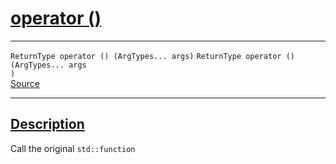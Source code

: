 
<h1 id="operator ()">
 <a href="#/api/function/operator_parentheses" class="anchor">
   <span>operator ()</span>
  </a>
</h1>

<div class="signature">

<hr>

  <div class="definition-container">
    <div class="definition">
      <code class="desktop-only"><span class="token keyword">ReturnType</span> operator () (ArgTypes... args)</code>
      <code class="mobile-only"><span class="token keyword">ReturnType</span> operator () (ArgTypes... args
)</code>
      <div class="flex-spacing"></div>
      <a href="https://github.com/libocca/occa/blob/22da1992/include/occa/functional/function.hpp#L99" target="_blank">Source</a>
    </div>
    
  </div>

  <hr>
</div>


<h2 id="description">
 <a href="#/api/function/operator_parentheses?id=description" class="anchor">
   <span>Description</span>
  </a>
</h2>

Call the original `std::function`
